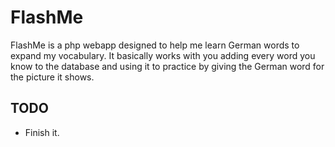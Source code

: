 # FlashMe
FlashMe is a php webapp designed to help me learn German words to expand my vocabulary. It basically works with you adding every word you know to the database and using it to practice by giving the German word for the picture it shows.

## TODO
- Finish it.
